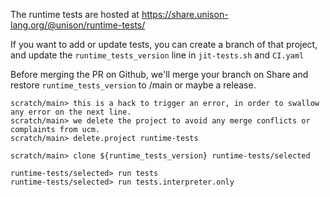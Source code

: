 The runtime tests are hosted at https://share.unison-lang.org/@unison/runtime-tests/

If you want to add or update tests, you can create a branch of that project, and update the `runtime_tests_version` line in `jit-tests.sh` and `CI.yaml`

Before merging the PR on Github, we'll merge your branch on Share and restore `runtime_tests_version` to /main or maybe a release.

``` ucm :hide:error
scratch/main> this is a hack to trigger an error, in order to swallow any error on the next line.
scratch/main> we delete the project to avoid any merge conflicts or complaints from ucm.
scratch/main> delete.project runtime-tests
```
``` ucm :hide
scratch/main> clone ${runtime_tests_version} runtime-tests/selected
```

``` ucm
runtime-tests/selected> run tests
runtime-tests/selected> run tests.interpreter.only
```
